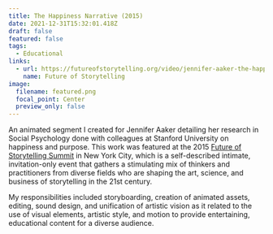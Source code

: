 ```yaml
---
title: The Happiness Narrative (2015)
date: 2021-12-31T15:32:01.418Z
draft: false
featured: false
tags:
  - Educational
links:
  - url: https://futureofstorytelling.org/video/jennifer-aaker-the-happiness-narrative
    name: Future of Storytelling
image:
  filename: featured.png
  focal_point: Center
  preview_only: false
---
```

An animated segment I created for Jennifer Aaker detailing her research in Social Psychology done with colleagues at Stanford University on happiness and purpose. This work was featured at the 2015 [Future of Storytelling Summit](https://futureofstorytelling.org/summit) in New York City, which is a self-described intimate, invitation-only event that gathers a stimulating mix of thinkers and practitioners from diverse fields who are shaping the art, science, and business of storytelling in the 21st century.

My responsibilities included storyboarding, creation of animated assets, editing, sound design, and unification of artistic vision as it related to the use of visual elements, artistic style, and motion to provide entertaining, educational content for a diverse audience.